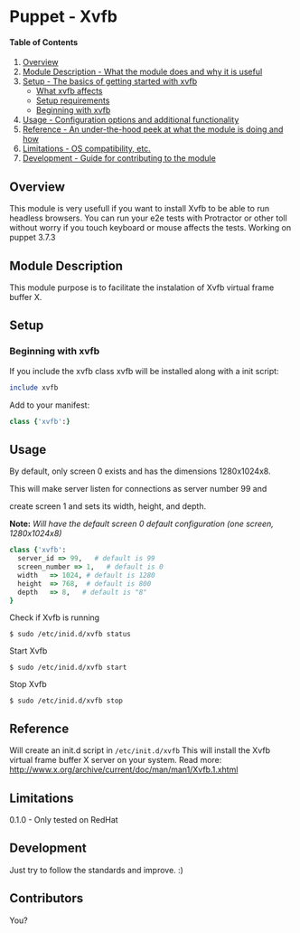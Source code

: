 # Puppet - Xvfb

#### Table of Contents

1. [Overview](#overview)
2. [Module Description - What the module does and why it is useful](#module-description)
3. [Setup - The basics of getting started with xvfb](#setup)
    * [What xvfb affects](#what-xvfb-affects)
    * [Setup requirements](#setup-requirements)
    * [Beginning with xvfb](#beginning-with-xvfb)
4. [Usage - Configuration options and additional functionality](#usage)
5. [Reference - An under-the-hood peek at what the module is doing and how](#reference)
5. [Limitations - OS compatibility, etc.](#limitations)
6. [Development - Guide for contributing to the module](#development)

## Overview

This module is very usefull if you want to install Xvfb to be able to run headless browsers.
You can run your e2e tests with Protractor or other toll without worry if you touch keyboard or mouse affects the tests.
Working on puppet 3.7.3

## Module Description

This module purpose is to facilitate the instalation of Xvfb virtual frame buffer X.


## Setup


### Beginning with xvfb

If you include the xvfb class xvfb will be installed along with a init script:

```ruby
include xvfb
```

Add to your manifest:

```ruby
class {'xvfb':}
```


## Usage

By default, only screen 0 exists and has the dimensions 1280x1024x8.

This will make server listen for connections as server number 99 and 

create screen 1 and sets its width, height, and depth.

**Note:** *Will have the default screen 0 default configuration (one screen, 1280x1024x8)*

```ruby
class {'xvfb':
  server_id => 99,   # default is 99
  screen_number => 1,   # default is 0
  width   => 1024, # default is 1280
  height  => 768,  # default is 800
  depth   => 8,   # default is "8" 
}
```

Check if Xvfb is running

```shell
$ sudo /etc/inid.d/xvfb status
```

Start Xvfb

```shell
$ sudo /etc/inid.d/xvfb start
```

Stop Xvfb

```shell
$ sudo /etc/inid.d/xvfb stop
```


## Reference

Will create an init.d script in `/etc/init.d/xvfb`
This will install the Xvfb virtual frame buffer X server on your system.
Read more: http://www.x.org/archive/current/doc/man/man1/Xvfb.1.xhtml

## Limitations

0.1.0 - Only tested on RedHat

## Development

Just try to follow the standards and improve. :)

## Contributors
You? 

